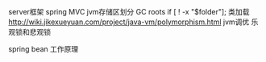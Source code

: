 server框架 spring MVC
jvm存储区划分
GC roots
if [ ! -x "$folder"];
类加载 http://wiki.jikexueyuan.com/project/java-vm/polymorphism.html
jvm调优
乐观锁和悲观锁

spring bean 工作原理